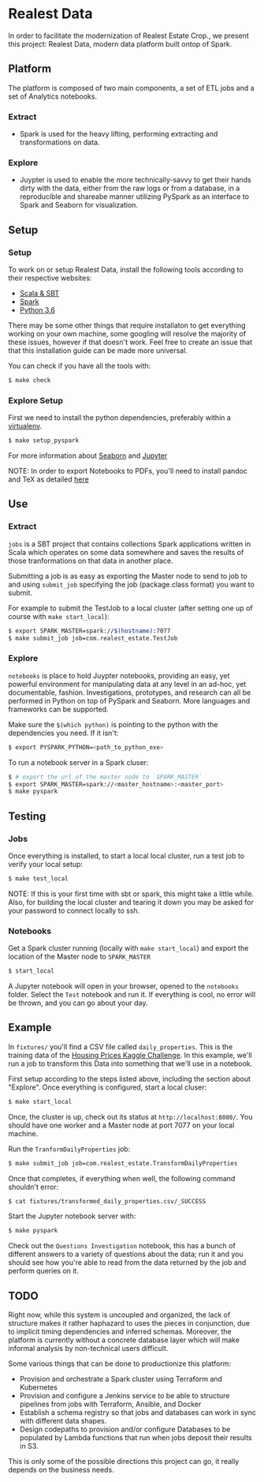 # Realest Data

In order to facilitate the modernization of Realest Estate Crop., we present this project: Realest Data, modern data platform built ontop of Spark.

## Platform

The platform is composed of two main components, a set of ETL jobs and a set of Analytics notebooks.

### Extract
* Spark is used for the heavy lifting, performing extracting and transformations on data.


### Explore
* Juypter is used to enable the more technically-savvy to get their hands dirty with the data, either from the raw logs or from a database, in a reproducible and shareabe manner utilizing PySpark as an interface to Spark and Seaborn for visualization.


## Setup

### Setup

To work on or setup Realest Data, install the following tools according to their respective websites:
* [Scala & SBT](https://www.scala-lang.org/)
* [Spark](https://spark.apache.org/)
* [Python 3.6](https://www.python.org/)


There may be some other things that require installaton to get everything working on your own machine, some googling will resolve the majority of these issues, however if that doesn't work. Feel free to create an issue that that this installation guide can be made more universal.


You can check if you have all the tools with:

```bash
$ make check
```

### Explore Setup

First we need to install the python dependencies, preferably within a [virtualenv](https://virtualenv.pypa.io/en/stable/).

```bash
$ make setup_pyspark
```

For more information about [Seaborn](https://seaborn.pydata.org/) and [Jupyter](http://jupyter.org/)

NOTE: In order to export Notebooks to PDFs, you'll need to install pandoc and TeX as detailed [here](http://nbconvert.readthedocs.io/en/latest/install.html)


## Use

### Extract

`jobs` is a SBT project that contains collections Spark applications written in Scala which operates on some data somewhere and saves the results of those tranformations on that data in another place.

Submitting a job is as easy as exporting the Master node to send to job to and using `submit_job` specifying the job (package.class format) you want to submit.

For example to submit the TestJob to a local cluster (after setting one up of course with `make start_local`):

```bash
$ export SPARK_MASTER=spark://$(hostname):7077
$ make submit_job job=com.realest_estate.TestJob
```

### Explore

`notebooks` is place to hold Juypter notebooks, providing an easy, yet powerful environment for manipulating data at any level in an ad-hoc, yet documentable, fashion. Investigations, prototypes, and research can all be performed in Python on top of PySpark and Seaborn. More languages and frameworks can be supported.

Make sure the `$(which python)` is pointing to the python with the dependencies you need. If it isn't:

```bash
$ export PYSPARK_PYTHON=<path_to_python_exe>
```

To run a notebook server in a Spark cluser:
```bash
$ # export the url of the master node to `SPARK_MASTER`
$ export SPARK_MASTER=spark://<master_hostname>:<master_port>
$ make pyspark
```


## Testing

### Jobs

Once everything is installed, to start a local local cluster, run a test job to verify your local setup:


```bash
$ make test_local
```

NOTE: If this is your first time with sbt or spark, this might take a little while. Also, for building the local cluster and tearing it down you may be asked for your password to connect locally to ssh.


### Notebooks

Get a Spark cluster running (locally with `make start_local`) and export the location of the Master node to `SPARK_MASTER`

```bash
$ start_local
```

A Jupyter notebook will open in your browser, opened to the `notebooks` folder. Select the `Test` notebook and run it. If everything is cool, no error will be thrown, and you can go about your day.


## Example

In `fixtures/` you'll find a CSV file called `daily_properties`. This is the training data of the [Housing Prices Kaggle Challenge](https://www.kaggle.com/c/house-prices-advanced-regression-techniques). In this example, we'll run a job to transform this Data into something that we'll use in a notebook.

First setup according to the steps listed above, including the section about "Explore". Once everything is configured, start a local cluser:

```bash
$ make start_local
```

Once, the cluster is up, check out its status at `http://localhost:8080/`.
You should have one worker and a Master node at port 7077 on your local machine.

Run the `TranformDailyProperties` job:

```bash
$ make submit_job job=com.realest_estate.TransformDailyProperties
```

Once that completes, if everything when well, the following command shouldn't error:

```bash
$ cat fixtures/transformed_daily_properties.csv/_SUCCESS
```

Start the Jupyter notebook server with:

```bash
$ make pyspark
```

Check out the `Questions Investigation` notebook, this has a bunch of different answers to a variety of questions about the data; run it and you should see how you're able to read from the data returned by the job and perform queries on it.

## TODO

Right now, while this system is uncoupled and organized, the lack of structure makes it rather haphazard to uses the pieces in conjunction, due to implicit timing dependencies and inferred schemas. Moreover, the platform is currently without a concrete database layer which will make informal analysis by non-technical users difficult.

Some various things that can be done to productionize this platform:
* Provision and orchestrate a Spark cluster using Terraform and Kubernetes
* Provision and configure a Jenkins service to be able to structure pipelines from jobs with Terraform, Ansible, and Docker
* Establish a schema registry so that jobs and databases can work in sync with different data shapes.
* Design codepaths to provision and/or configure Databases to be populated by Lambda functions that run when jobs deposit their results in S3.

This is only some of the possible directions this project can go, it really depends on the business needs.
